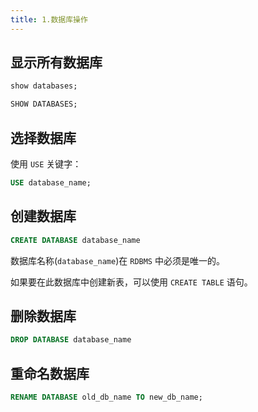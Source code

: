 ```yaml
---
title: 1.数据库操作
---
```


## 显示所有数据库

```sql
show databases;

SHOW DATABASES;
```

## 选择数据库

使用 `USE` 关键字：

```sql
USE database_name;
```

## 创建数据库

```sql
CREATE DATABASE database_name
```

数据库名称(`database_name`)在 `RDBMS` 中必须是唯一的。

如果要在此数据库中创建新表，可以使用 `CREATE TABLE` 语句。

## 删除数据库

```sql
DROP DATABASE database_name
```

## 重命名数据库

```sql
RENAME DATABASE old_db_name TO new_db_name;
```
